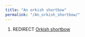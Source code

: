 ```yaml
---
title: "An orkish shortbow"
permalink: "/An_orkish_shortbow/"
---
```


1.  REDIRECT [Orkish shortbow](Orkish_shortbow "wikilink")